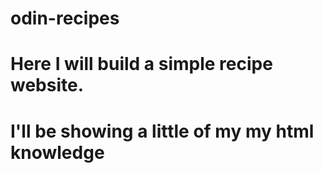 # odin-recipes
# Here I will build a simple recipe website.
# I'll be showing a little of my my html knowledge 